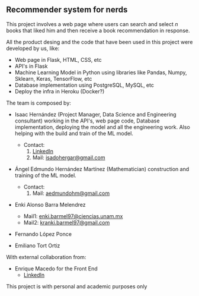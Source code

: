  ## Recommender system for nerds
 This project involves a web page where users can search and select *n* books that liked him and then receive
 a book recommendation in response.

All the product desing and the code that have been used in this project were developed by us, like:
* Web page in Flask, HTML, CSS, etc
* API's in Flask
* Machine Learning Model in Python using libraries like Pandas, Numpy, Sklearn, Keras, TensorFlow, etc
* Database implementation using PostgreSQL, MySQL, etc
* Deploy the infra in Heroku (Docker?)

The team is composed by:
* Isaac Hernández (Project Manager, Data Science and Engineering consultant) working in the API's, web page code, Database
implementation, deploying the model and all the engineering work. Also helping with the build and train of the ML model.  
  * Contact:
    1. [LinkedIn](https://www.linkedin.com/in/isaac-hernandez-garcia-9905/)
    2. Mail: isadohergar@gmail.com

* Ángel Edmundo Hernández Martínez (Mathematician) construction and training of the ML model.  
  * Contact:
    1. Mail: aedmundohm@gmail.com

* Enki Alonso Barra Melendrez

  * Mail1: enki.barmel97@ciencias.unam.mx
  * Mail2: kranki.barmel97@gmail.com 

* Fernando López Ponce
* Emiliano Tort Ortiz


With external collaboration from:
* Enrique Macedo for the Front End 
  * [LinkedIn](https://www.linkedin.com/in/enrique-rodr%C3%ADguez-macedo-67111654/)

This project is with personal and academic purposes only

